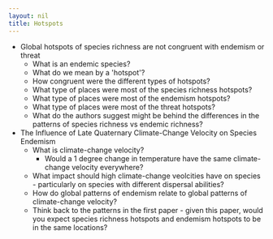 ```yaml
---
layout: nil
title: Hotspots
---
```


* Global hotspots of species richness are not congruent with endemism or threat
    * What is an endemic species?
    * What do we mean by a 'hotspot'?
    * How congruent were the different types of hotspots?
    * What type of places were most of the species richness hotspots?
    * What type of places were most of the endemism hotspots?
    * What type of places were most of the threat hotspots?
    * What do the authors suggest might be behind the differences in the patterns of species richness vs endemic richness?
* The Influence of Late Quaternary Climate-Change Velocity on Species Endemism
    * What is climate-change velocity?
        * Would a 1 degree change in temperature have the same climate-change velocity everywhere?
    * What impact should high climate-change veolcities have on species - particularly on species with different dispersal abilities?
    * How do global patterns of endemism relate to global patterns of climate-change velocity?
    * Think back to the patterns in the first paper - given this paper, would you expect species richness hotspots and endemism hotspots to be in the same locations?
    
